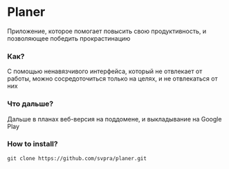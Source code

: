 # Planer
Приложение, которое помогает повысить свою продуктивность, и позволяющее победить прокрастинацию

### Как?
С помощью ненавязчивого интерфейса, который не отвлекает от работы, можно сосредоточиться только на целях, и не отвлекаться от них

### Что дальше?
Дальше в планах веб-версия на поддомене, и выкладывание на Google Play 

### How to install?
```
git clone https://github.com/svpra/planer.git
```
